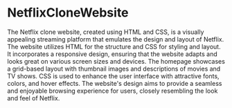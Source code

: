 # NetflixCloneWebsite
The Netflix clone website, created using HTML and CSS, is a visually appealing streaming platform that emulates the design and layout of Netflix. The website utilizes HTML for the structure and CSS for styling and layout. It incorporates a responsive design, ensuring that the website adapts and looks great on various screen sizes and devices. The homepage showcases a grid-based layout with thumbnail images and descriptions of movies and TV shows. CSS is used to enhance the user interface with attractive fonts, colors, and hover effects. The website's design aims to provide a seamless and enjoyable browsing experience for users, closely resembling the look and feel of Netflix.





